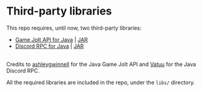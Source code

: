 # Third-party libraries
This repo requires, until now, two third-party libraries:
   - [Game Jolt API for Java](https://github.com/ashleygwinnell/Game-Jolt-Java-Game-API) | [JAR](https://github.com/ashleygwinnell/Game-Jolt-Java-Game-API/blob/master/GJAPI.jar?raw=true)
   - [Discord RPC for Java](https://github.com/Vatuu/discord-rpc) | [JAR](https://github.com/Vatuu/discord-rpc/releases/download/1.6.2/discord-rpc.jar) <br><br>
   
   Credits to [ashleygwinnell](https://github.com/ashleygwinnell/) for the Java Game Jolt API and [Vatuu](https://github.com/Vatuu) for the Java Discord RPC.

   All the required libraries are included in the repo, under the `libs/` directory.
